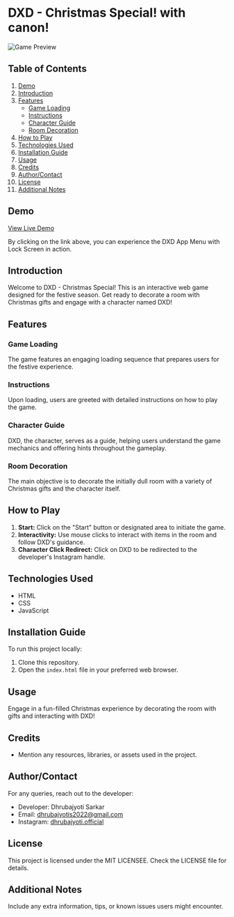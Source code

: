 # DXD - Christmas Special! with canon!

![Game Preview](https://iili.io/JRdtcCX.jpg)

## Table of Contents

1. [Demo](#demo)
2. [Introduction](#introduction)
3. [Features](#features)
    - [Game Loading](#game-loading)
    - [Instructions](#instructions)
    - [Character Guide](#character-guide)
    - [Room Decoration](#room-decoration)
4. [How to Play](#how-to-play)
5. [Technologies Used](#technologies-used)
6. [Installation Guide](#installation-guide)
7. [Usage](#usage)
8. [Credits](#credits)
9. [Author/Contact](#authorcontact)
10. [License](#license)
11. [Additional Notes](#additional-notes)


## Demo

[View Live Demo](https://dhrub006.github.io/christmas-special/)

By clicking on the link above, you can experience the DXD App Menu with Lock Screen in action.

## Introduction

Welcome to DXD - Christmas Special! This is an interactive web game designed for the festive season. Get ready to decorate a room with Christmas gifts and engage with a character named DXD!

## Features

### Game Loading

The game features an engaging loading sequence that prepares users for the festive experience.

### Instructions

Upon loading, users are greeted with detailed instructions on how to play the game.

### Character Guide

DXD, the character, serves as a guide, helping users understand the game mechanics and offering hints throughout the gameplay.

### Room Decoration

The main objective is to decorate the initially dull room with a variety of Christmas gifts and the character itself.

## How to Play

1. **Start:** Click on the "Start" button or designated area to initiate the game.
2. **Interactivity:** Use mouse clicks to interact with items in the room and follow DXD's guidance.
3. **Character Click Redirect:** Click on DXD to be redirected to the developer's Instagram handle.

## Technologies Used

- HTML
- CSS
- JavaScript

## Installation Guide

To run this project locally:
1. Clone this repository.
2. Open the `index.html` file in your preferred web browser.

## Usage

Engage in a fun-filled Christmas experience by decorating the room with gifts and interacting with DXD!

## Credits

- Mention any resources, libraries, or assets used in the project.

## Author/Contact

For any queries, reach out to the developer:
- Developer: Dhrubajyoti Sarkar 
- Email: dhrubajyotis2022@gmail.com 
- Instagram: [dhrubajyoti.official](https://www.instagram.com/dhrubajyoti.official/)

## License

This project is licensed under the MIT LICENSEE. Check the LICENSE file for details.

## Additional Notes

Include any extra information, tips, or known issues users might encounter.
